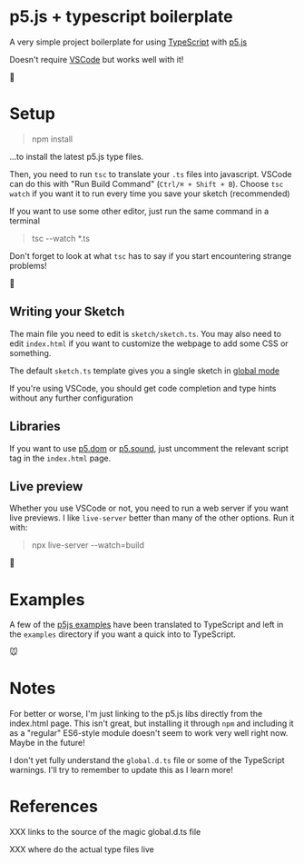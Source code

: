 # p5.js + typescript boilerplate

A very simple project boilerplate for using [TypeScript]( http://www.typescriptlang.org) with [p5.js](https://p5js.org)

Doesn't require [VSCode](https://code.visualstudio.com) but works well with it!

:penguin:

# Setup

> npm install

...to install the latest p5.js type files.

Then, you need to run `tsc` to translate your `.ts` files into javascript. VSCode can do this with "Run Build Command" (`Ctrl/⌘ + Shift + B`). Choose `tsc watch` if you want it to run every time you save your sketch (recommended)

If you want to use some other editor, just run the same command in a terminal

> tsc --watch *.ts

Don't forget to look at what `tsc` has to say if you start encountering strange problems!

:hamster:

## Writing your Sketch

The main file you need to edit is `sketch/sketch.ts`.
You may also need to edit `index.html` if you want to customize the webpage to add some CSS or something.

The default `sketch.ts` template gives you a single sketch in [global mode](https://github.com/processing/p5.js/wiki/Global-and-instance-mode)

If you're using VSCode, you should get code completion and type hints without any further configuration

## Libraries

If you want to use [p5.dom](https://p5js.org/reference/#/libraries/p5.dom) or [p5.sound](https://p5js.org/reference/#/libraries/p5.sound), just uncomment the relevant script tag in the `index.html` page.

## Live preview

Whether you use VSCode or not, you need to run a web server if you want live previews. I like `live-server` better than many of the other options. Run it with:

> npx live-server --watch=build

:seedling:

# Examples

A few of the [p5js examples](https://p5js.org/examples/) have been translated to TypeScript and left in the `examples` directory if you want a quick into to TypeScript.

:mouse:

# Notes

For better or worse, I'm just linking to the p5.js libs directly from the index.html page. This isn't great, but installing it through `npm` and including it as a "regular" ES6-style module doesn't seem to work very well right now. Maybe in the future!

I don't yet fully understand the `global.d.ts` file or some of the TypeScript warnings. I'll try to remember to update this as I learn more!

# References

XXX links to the source of the magic global.d.ts file

XXX where do the actual type files live
